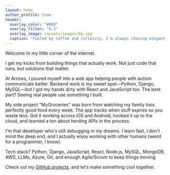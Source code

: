 ```yaml
---
layout: home
author_profile: true
header:
  overlay_color: "#000"
  overlay_filter: "0.3"
  overlay_image: /assets/images/bg.jpg
  caption: "Fueled by coffee and curiosity, I’m always chasing elegant solutions and great dad jokes."
---
```


Welcome to my little corner of the internet.

I get my kicks from building things that actually work. Not just code that runs, but solutions that matter.

At Arrows, I poured myself into a web app helping people with autism communicate better. Backend work is my sweet spot—Python, Django, MySQL—but I got my hands dirty with React and JavaScript too. The best part? Seeing real people use something I built.

My side project "MyGroceries" was born from watching my family toss perfectly good food every week. The app tracks when stuff expires so you waste less. Got it working across iOS and Android, hooked it up to the cloud, and learned a ton about herding APIs in the process.

I'm that developer who's still debugging in my dreams. I learn fast, I don't mind the deep end, and I actually enjoy working with other humans (weird for a programmer, I know).

Tech stack? Python, Django, JavaScript, React, Node.js, MySQL, MongoDB, AWS, LLMs, Azure, Git, and enough Agile/Scrum to keep things moving.

Check out my [GitHub projects](https://github.com/daviddor95), and let’s make something cool together.
